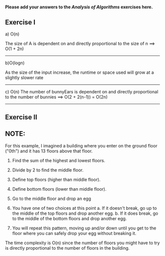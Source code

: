 #### Please add your answers to the ***Analysis of  Algorithms*** exercises here.

## Exercise I

a) O(n)  

The size of A is dependent on and directly proportional to the 
    size of n  ==> O(1 + 2n)

----------------------------------------------------------------------
b)O(logn)

As the size of the input increase, the runtime or space used will grow at
a slightly slower rate 

---------------------------------------------------------------------

c) O(n) 
 The number of bunnyEars is dependent on and directly proportional to the number 
    of bunnies  ==> O(2 + 2(n-1)) = O(2n)

----------------------------------------------------------------------

## Exercise II

## NOTE: 
For this example, I imagined a building where you enter on the ground floor ("0th") and it has 13 floors above that floor.


1.  Find the sum of the highest and lowest floors. 
2.  Divide by 2 to find the middle floor. 
3.  Define top floors (higher than middle floor).
4.  Define bottom floors (lower than middle floor).
5.  Go to the middle floor and drop an egg
6.  You have one of two choices at this point
        a.  If it doesn't break, go up to the middle of the top floors and drop another egg. 
        b.  If it does break, go to the middle of the bottom floors and drop another egg.

7.  You will repeat this pattern, moving up and/or down until you get to the 
    floor where you can safely drop your egg without breaking it.

The time complexity is O(n) since the number of floors you might have to try is 
directly proportional to the number of floors in the building.